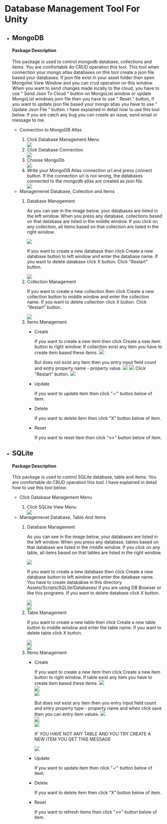 # Database Management Tool For Unity  

<ul>
  <li>
    <h2>MongoDB</h2>
     <h4>Package Description</h4>
    <p>This package is used to control mongodb database, collections and items. You are comfortable do CRUD operation this tool. This tool when connection your mongo atlas databases on this tool create a json file based your databases. If json file exist in your asset folder then open Mongolist View Window and you can crud operation on this window. When you want to send changes made locally to the cloud, you have to use " Send Json To Cloud " button on MongoList window or update MongoList windows json file then you have to use " Reset " button, if you want to update json file based your mongo atlas you have to use " Update Json File " button.
      I have explained in detail how to use this tool below. If you are catch any bug you can create an issue, send email or message to me.  
  </p>
  <ul>
      <li>Connection to MongoDB Atlas</li>
    <ol>
      <li>Click Database Management Menu</li>
      <img src="https://github.com/sukrubeyy/DatabaseManagement/blob/main/images/ToolMenuItem.PNG"></img>
      <li>Click Database Connection</li>
       <img src="https://github.com/sukrubeyy/DatabaseManagement/blob/main/images/connectionMongo.PNG"></img>
      <li>Choose MongoDb</li>
      <img src="https://github.com/sukrubeyy/DatabaseManagement/blob/main/images/toolManagementWindow.PNG"></img>
      <li>Write your MongoDB Atlas connection url and press connect button. If the connection url is not wrong, the databases connected to the mongodb atlas are created as json file.</li>
      <img src="https://github.com/sukrubeyy/DatabaseManagement/blob/main/images/MongoListWindow.png"></img>  
    </ol>  
  <li>Managemenet Database, Collection and items</li>
  <ol>
    <li>Database Management</li>
    <p>
        As you can see in the image below, your databases are listed in the left window. When you press any database, collections based on that database are          listed in the middle window. If you click on any collection, all items based on that collection are listed in the right window.
    </p>
    <img src="https://github.com/sukrubeyy/DatabaseManagement/blob/main/images/MongoListWindow.png"></img>  
    <p>
      If you want to create a new database then click Create a new database button to left window and enter the database name.
      If you want to delete database click X button.
      Click "Restart" button.
    </p>
     <img src="https://github.com/sukrubeyy/DatabaseManagement/blob/main/images/createNewDatabase.png"></img>
    <li>Collection Management</li>   
     <p>
      If you want to create a new collection then click Create a new collection button to middle window and enter the collection name.
      If you want to delete collection click X button.
      Click "Restart" button.
     </p>
    <img src="https://github.com/sukrubeyy/DatabaseManagement/blob/main/images/createNewCollection.png"></img>
    <li>Items Management</li> 
  <ul>
       <li>Create</li>
          <p>
        If you want to create a new item then click Create a new item button to right window.
        If collection exist any item you have to create item based these items. 
        <img src="https://github.com/sukrubeyy/DatabaseManagement/blob/main/images/createNewItemIfExist.png"></img>
          </p>
   <p>
    But does not exist any item then you entry input field count and entry 
    property name - property value.
    <img src="https://github.com/sukrubeyy/DatabaseManagement/blob/main/images/createNewItemIfNotExist.png"></img>
    <img src="https://github.com/sukrubeyy/DatabaseManagement/blob/main/images/createItemNotExist2.png"></img>
    Click "Restart" button.
    <img src="https://github.com/sukrubeyy/DatabaseManagement/blob/main/images/createItemNotExist2.png"></img>
   </p>
       <li>Update</li>
         <p>
        If you want to update item then click "✓" button below of item.
         </p>
       <li>Delete</li>
          <p>
        If you want to delete item then click "X" button below of item.
         </p>
      <li>Reset</li>
          <p>
        If you want to reset item then click "<->" button below of item.
         </p>
  </ul 
  </ol>
  </ul>
  </li>


<li>
    <h2>SQLite</h2>
     <h4>Package Description</h4>
    <p>This package is used to control SQLite database, table and items. You are comfortable do CRUD operation this tool. 
      I have explained in detail how to use this tool below. 
  </p>

<ul>
      <li>Click Database Management Menu</li>
    <ol>
      <li>Click SQLite View Menu</li>
       <img src="https://github.com/sukrubeyy/DatabaseManagement/blob/SQLite/SQLiteImages/SQLiteViewMENU.PNG"/>
       
  </ol>  
  <li>Managemenet Database, Table And Items</li>
  <ol>
    <li>Database Management</li>
    <p>
        As you can see in the image below, your databases are listed in the left window. When you press any database, tables based on that database are          listed in the middle window. If you click on any table, all items based on that tables are listed in the right window.
    </p>
    <img src="https://github.com/sukrubeyy/DatabaseManagement/blob/SQLite/SQLiteImages/SQLite%20View%20Window.PNG"/>  
    <p>
      If you want to create a new database then click Create a new database button to left window and enter the database name.
      You have to create datababse in this directory Assets/Scripts/SQLite/Databases/ if you are using DB Browser or like this programs.
      If you want to delete database click X button.
    </p>
     <img src="https://github.com/sukrubeyy/DatabaseManagement/blob/SQLite/SQLiteImages/createDatabase1.PNG"/>
    <br>
    <img src="https://github.com/sukrubeyy/DatabaseManagement/blob/SQLite/SQLiteImages/createDatabase1.PNG"/>
    <li>Table Management</li>   
     <p>
      If you want to create a new table then click Create a new table button to middle window and enter the table name.
      If you want to delete table click X button.
     </p>
   <img src="https://github.com/sukrubeyy/DatabaseManagement/blob/SQLite/SQLiteImages/createTable1.PNG"/>
    <br>
   <img src="https://github.com/sukrubeyy/DatabaseManagement/blob/SQLite/SQLiteImages/createTable2.PNG"/>
    <li>Items Management</li> 
  <ul>
       <li>Create</li>
          <p>
        If you want to create a new item then click Create a new item button to right window.
        If table exist any item you have to create item based these items. 
        <img src="https://github.com/sukrubeyy/DatabaseManagement/blob/SQLite/SQLiteImages/createItemIfExist1.PNG"/>
        <br>
        <img src="https://github.com/sukrubeyy/DatabaseManagement/blob/SQLite/SQLiteImages/createItemIfExist2.PNG"/>
        <br>
        <img src="https://github.com/sukrubeyy/DatabaseManagement/blob/SQLite/SQLiteImages/createItemIfExist3.PNG"/>
          </p>
   <p>
    But does not exist any item then you entry input field count and entry 
    property type - property name and when click save then you can entry item values.
    <img src="https://github.com/sukrubeyy/DatabaseManagement/blob/SQLite/SQLiteImages/createItemNotExist1.PNG"/>
     <br>
    <img src="https://github.com/sukrubeyy/DatabaseManagement/blob/SQLite/SQLiteImages/createItemNotExist2.PNG"></img>
    <br>
    <img src="https://github.com/sukrubeyy/DatabaseManagement/blob/SQLite/SQLiteImages/createdItem.PNG"></img>
    <br>
    <p> IF YOU HAVE NOT ANY TABLE AND YOU TRY CREATE A NEW ITEM YOU GET THIS MESSAGE</p>
    <img src="https://github.com/sukrubeyy/DatabaseManagement/blob/SQLite/SQLiteImages/CreateItemIfNotExistAnyTable.PNG">
   </p>
       <li>Update</li>
         <p>
        If you want to update item then click "✓" button below of item.
         </p>
       <li>Delete</li>
          <p>
        If you want to delete item then click "X" button below of item.
         </p>
      <li>Reset</li>
          <p>
        If you want to refresh items then click "<->" button below of item.
         </p>
  </ul 
  </ol>
  </ul>
  </li>





</ul>

